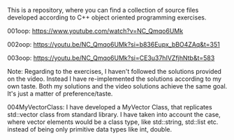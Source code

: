 This is a repository, where you can find a collection of source files developed according to C++ object oriented programming exercises.

001oop: https://www.youtube.com/watch?v=NC_Qmqo6UMk

002oop: https://youtu.be/NC_Qmqo6UMk?si=b836Eupx_bBO4ZAq&t=351

003oop: https://youtu.be/NC_Qmqo6UMk?si=CE3u37hIVZfjhNtb&t=583

Note: Regarding to the exercises, I haven't followed the solutions provided on the video. Instead I have re-implemented the solutions according to my own taste. Both my solutions and the video solutions achieve the same goal. It's just a matter of preference/taste.

004MyVectorClass: I have developed a MyVector Class, that replicates std::vector class from standard library. I have taken into account the case, where vector elements would be a class type, like std::string, std::list etc. instead of being only primitive data types like int, double.

